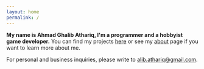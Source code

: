 ```yaml
---
layout: home
permalink: /
---
```


**My name is Ahmad Ghalib Athariq, I'm a programmer and a hobbyist game developer.** You can find my projects [here](/projects) or see my [about](/about) page if you want to learn more about me.

For personal and business inquiries, please write to [alib.athariq@gmail.com](mailto:alib.athariq@gmail.com).
